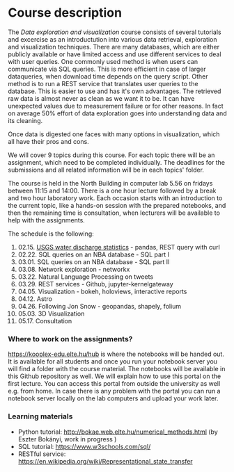 # Course description

The *Data exploration and visualization* course consists of several tutorials and excercise as an introductution into various data retrieval, exploration and visualization techniques. 
There are many databases, which are either publicly available or have limited access and use different services to deal with user queries. One commonly used method is when users can communicate via SQL queries. This is more efficient in case of larger dataqueries, when download time depends on the query script. Other method is to run a REST service that translates user queries to the database. This is easier to use and has it's own advantages.
The retrieved raw data is almost never as clean as we want it to be. It can have unexpected values due to measurement failure or for other reasons. In fact on average 50% effort of data exploration goes into understanding data and its cleaning.

Once data is digested one faces with many options in visualization, which all have their pros and cons. 

We will cover 9 topics during this course. For each topic there will be an assignment, which need to be completed individually. The deadlines for the submissions and all related information will be in each topics' folder.

The course is held in the North Building in computer lab 5.56 on fridays between 11:15 and 14:00.
There is a one hour lecture followed by a break and two hour laboratory work. Each occasion starts with an introduction to the current topic, like a hands-on session with the prepared notebooks, and then the remaining time is consultation, when lecturers will be available to help with the assignments. 

The schedule is the following:
1.  02.15. [USGS water discharge statistics](USGS-waterdata-curl-pandas) - pandas, REST query with curl 
2.  02.22. SQL queries on an NBA database - SQL part I
3.  03.01. SQL queries on an NBA database - SQL part II
4.  03.08. Network exploration - networkx
5.  03.22. Natural Language Processing on tweets
6.  03.29. REST services - Github, jupyter-kernelgateway
7.  04.05. Visualization - bokeh, holoviews, interactive reports
8.  04.12. Astro
9.  04.26. Following Jon Snow - geopandas, shapely, folium
10. 05.03. 3D Visualization
11. 05.17. Consultation

### Where to work on the assignments?
https://kooplex-edu.elte.hu/hub is where the notebooks will be handed out. It is available for all students and once you run your notebook server you will find a folder with the course material. The notebooks will be available in this Github repository as well.
We will explain how to use this portal on the first lecture.
You can access this portal from outside the university as well e.g. from home. In case there is any problem with the portal you can run a notebook server locally on the lab computers and upload your work later.

### Learning materials
* Python tutorial: http://bokae.web.elte.hu/numerical_methods.html (by Eszter Bokányi, work in progress )
* SQL tutorial: https://www.w3schools.com/sql/ 
* RESTful service: https://en.wikipedia.org/wiki/Representational_state_transfer



